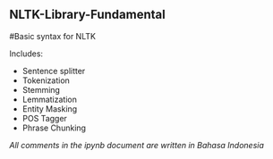 ## NLTK-Library-Fundamental
#Basic syntax for NLTK

Includes:
- Sentence splitter
- Tokenization
- Stemming
- Lemmatization
- Entity Masking
- POS Tagger
- Phrase Chunking

*All comments in the ipynb document are written in Bahasa Indonesia*
